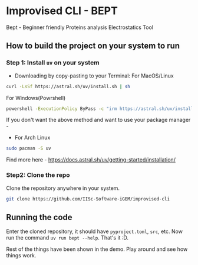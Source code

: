 # Improvised CLI - BEPT
Bept - Beginner friendly Proteins analysis Electrostatics Tool 

## How to build the project on your system to run

### Step 1: Install `uv` on your system
- Downloading by copy-pasting to your Terminal:
For MacOS/Linux
```bash
curl -LsSf https://astral.sh/uv/install.sh | sh
```

For Windows(Powrshell)
```bash
powershell -ExecutionPolicy ByPass -c "irm https://astral.sh/uv/install.ps1 | iex"
```

If you don't want the above method and want to use your package manager - 

- For Arch Linux
```bash
sudo pacman -S uv
```

Find more here - https://docs.astral.sh/uv/getting-started/installation/

### Step2: Clone the repo
Clone the repository anywhere in your system.
```bash
git clone https://github.com/IISc-Software-iGEM/improvised-cli
```

## Running the code
Enter the cloned repository, it should have `pyproject.toml`, `src`, etc. Now run the command `uv run bept --help`. That's it :D.

Rest of the things have been shown in the demo. Play around and see how things work. 

